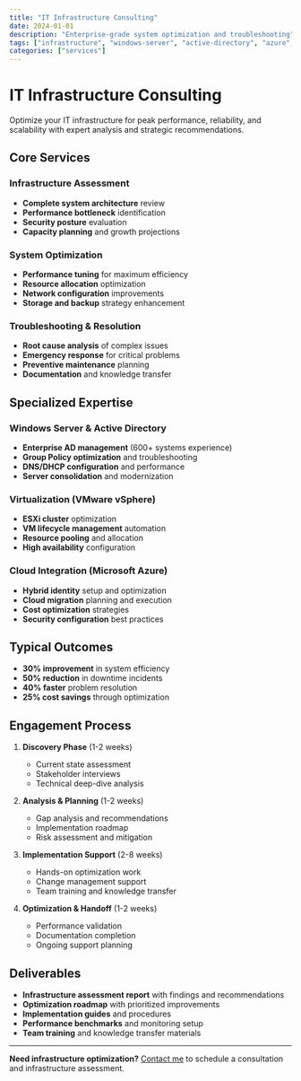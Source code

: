 ```yaml
---
title: "IT Infrastructure Consulting"
date: 2024-01-01
description: "Enterprise-grade system optimization and troubleshooting"
tags: ["infrastructure", "windows-server", "active-directory", "azure", "vmware"]
categories: ["services"]
---
```


# IT Infrastructure Consulting

Optimize your IT infrastructure for peak performance, reliability, and scalability with expert analysis and strategic recommendations.

## Core Services

### Infrastructure Assessment
- **Complete system architecture** review
- **Performance bottleneck** identification
- **Security posture** evaluation
- **Capacity planning** and growth projections

### System Optimization
- **Performance tuning** for maximum efficiency
- **Resource allocation** optimization
- **Network configuration** improvements
- **Storage and backup** strategy enhancement

### Troubleshooting & Resolution
- **Root cause analysis** of complex issues
- **Emergency response** for critical problems
- **Preventive maintenance** planning
- **Documentation** and knowledge transfer

## Specialized Expertise

### Windows Server & Active Directory
- **Enterprise AD management** (600+ systems experience)
- **Group Policy optimization** and troubleshooting
- **DNS/DHCP configuration** and performance
- **Server consolidation** and modernization

### Virtualization (VMware vSphere)
- **ESXi cluster** optimization
- **VM lifecycle management** automation
- **Resource pooling** and allocation
- **High availability** configuration

### Cloud Integration (Microsoft Azure)
- **Hybrid identity** setup and optimization
- **Cloud migration** planning and execution
- **Cost optimization** strategies
- **Security configuration** best practices

## Typical Outcomes

- **30% improvement** in system efficiency
- **50% reduction** in downtime incidents
- **40% faster** problem resolution
- **25% cost savings** through optimization

## Engagement Process

1. **Discovery Phase** (1-2 weeks)
   - Current state assessment
   - Stakeholder interviews
   - Technical deep-dive analysis

2. **Analysis & Planning** (1-2 weeks)
   - Gap analysis and recommendations
   - Implementation roadmap
   - Risk assessment and mitigation

3. **Implementation Support** (2-8 weeks)
   - Hands-on optimization work
   - Change management support
   - Team training and knowledge transfer

4. **Optimization & Handoff** (1-2 weeks)
   - Performance validation
   - Documentation completion
   - Ongoing support planning

## Deliverables

- **Infrastructure assessment report** with findings and recommendations
- **Optimization roadmap** with prioritized improvements
- **Implementation guides** and procedures
- **Performance benchmarks** and monitoring setup
- **Team training** and knowledge transfer materials

---

**Need infrastructure optimization?** [Contact me](/contact) to schedule a consultation and infrastructure assessment.